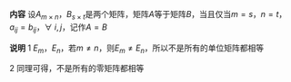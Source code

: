 **内容**
设$A_{m\times n}，B_{s\times t}$是两个矩阵，矩阵$A$等于矩阵$B$，当且仅当$m=s，n=t，a_{ij}=b_{ij}，
\forall\ i,j$，记作$A=B$

**说明**
1 $E_m，E_n$，若$m\neq n$，则$E_m\neq E_n$，所以不是所有的单位矩阵都相等

2 同理可得，不是所有的零矩阵都相等